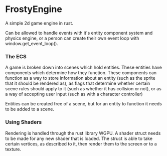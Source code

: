 # FrostyEngine
A simple 2d game engine in rust.

Can be allowed to handle events with it's entity component system and physics engine, or
a person can create their own event loop with window.get_event_loop().

### The ECS

A game is broken down into scenes which hold entities. These entities have components which determine how they function. These components can function as a way to store information about an entity (such as the sprite that it should be rendered as), as flags that determine whether certain scene rules should apply to it (such as whether it has collision or not), or as a way of accepting user input (such as with a character controller)

Entities can be created free of a scene, but for an entity to function it needs to be added to a scene. 

### Using Shaders

Rendering is handled through the rust library WGPU. A shader struct needs to be made for any new shader that is loaded. The struct is able to take certain vertices, as described to it, then render them to the screen or to a texture. 